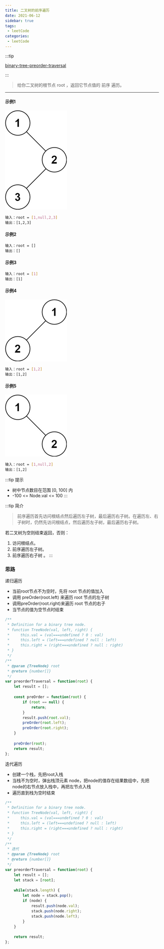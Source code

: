 ```yaml
---
title: 二叉树的前序遍历
date: 2021-06-12
sidebar: true
tags:
 - leetCode
categories: 
 - leetCode
---
```


:::tip

[binary-tree-preorder-traversal](https://leetcode-cn.com/problems/binary-tree-preorder-traversal/) 

:::

<!-- more -->

> 给你二叉树的根节点 root ，返回它节点值的 前序 遍历。


------

#### 示例1
![](./img/binary-tree-preorder-traversal/inorder_1.jpg '图片来源网络')
```bash
输入：root = [1,null,2,3]
输出：[1,2,3]
```

#### 示例2
```bash
输入：root = []
输出：[]
```
#### 示例3
```bash
输入：root = [1]
输出：[1]
```
#### 示例4
![](./img/binary-tree-preorder-traversal/inorder_5.jpg '图片来源网络')
```bash
输入：root = [1,2]
输出：[1,2]
```
#### 示例5
![](./img/binary-tree-preorder-traversal/inorder_4.jpg '图片来源网络')
```bash
输入：root = [1,null,2]
输出：[1,2]
```

:::tip 提示
- 树中节点数目在范围 [0, 100] 内
- -100 <= Node.val <= 100
:::


:::tip 简介
> 前序遍历首先访问根结点然后遍历左子树，最后遍历右子树。在遍历左、右子树时，仍然先访问根结点，然后遍历左子树，最后遍历右子树。

若二叉树为空则结束返回，否则：
1. 访问根结点。
2. 前序遍历左子树。
3. 前序遍历右子树 。
:::

### 思路

递归遍历

- 当前root节点不为空时，先将 root 节点的值加入
- 调用 preOrder(root.left) 来遍历 root 节点的左子树
- 调用preOrder(root.right)来遍历 root 节点的右子
- 当节点的值为空节点时结束

```js
/**
 * Definition for a binary tree node.
 * function TreeNode(val, left, right) {
 *     this.val = (val===undefined ? 0 : val)
 *     this.left = (left===undefined ? null : left)
 *     this.right = (right===undefined ? null : right)
 * }
 */
/**
 * @param {TreeNode} root
 * @return {number[]}
 */
var preorderTraversal = function(root) {
    let result = [];
   
    const preOrder = function(root) {
        if (root == null) {
            return;
        }
        result.push(root.val);
        preOrder(root.left);
        preOrder(root.right);
    }

    preOrder(root);
    return result;
};
```
迭代遍历
- 创建一个栈，先把root入栈
- 当栈不为空时，弹出栈顶元素 node，把node的值存在结果数组中，先把node的右节点放入栈中，再把左节点入栈
- 遍历直到栈为空时结束

```js
/**
 * Definition for a binary tree node.
 * function TreeNode(val, left, right) {
 *     this.val = (val===undefined ? 0 : val)
 *     this.left = (left===undefined ? null : left)
 *     this.right = (right===undefined ? null : right)
 * }
 */
/**
 * 迭代
 * @param {TreeNode} root
 * @return {number[]}
 */
var preorderTraversal = function(root) {
    let result = [];
    let stack = [root];

    while(stack.length) {
        let node = stack.pop();
        if (node) {
            result.push(node.val);
            stack.push(node.right);
            stack.push(node.left);
        }
    }

    return result;
};
```